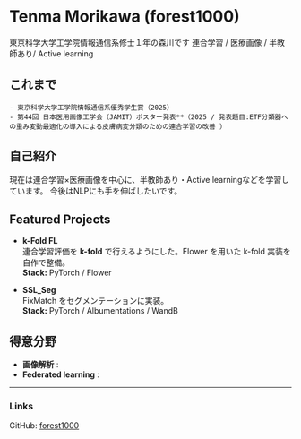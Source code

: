 # Tenma Morikawa (forest1000)
東京科学大学工学院情報通信系修士１年の森川です
連合学習 / 医療画像 / 半教師あり/ Active learning  

## これまで
    - 東京科学大学工学院情報通信系優秀学生賞（2025）  
    - 第44回 日本医用画像工学会（JAMIT）ポスター発表**（2025 / 発表題目:ETF分類器への重み変動最適化の導入による皮膚病変分類のための連合学習の改善 ）

## 自己紹介
現在は連合学習×医療画像を中心に、半教師あり・Active learningなどを学習しています。
今後はNLPにも手を伸ばしたいです。

## Featured Projects

- **k-Fold FL**  
  連合学習評価を **k-fold** で行えるようにした。Flower を用いた k-fold 実装を自作で整備。  
  **Stack:** PyTorch / Flower

- **SSL_Seg**  
  FixMatch をセグメンテーションに実装。  
  **Stack:** PyTorch / Albumentations / WandB
</div>

## 得意分野
- **画像解析** : 
- **Federated learning** : 

---
### Links
GitHub: [forest1000](https://github.com/forest1000) 
